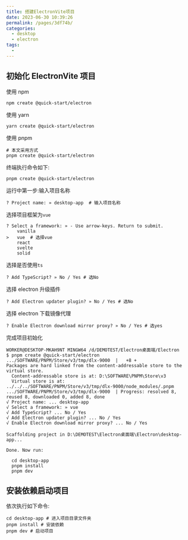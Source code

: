 ```yaml
---
title: 搭建ElectronVite项目
date: 2023-06-30 10:39:26
permalink: /pages/3df74b/
categories:
  - desktop
  - electron
tags:
  -
---
```


## 初始化 ElectronVite 项目

使用 npm

```shell
npm create @quick-start/electron
```

使用 yarn

```shell
yarn create @quick-start/electron
```

使用 pnpm

```shell
# 本文采用方式
pnpm create @quick-start/electron
```

终端执行命令如下:

```shell
pnpm create @quick-start/electron
```

运行中第一步:输入项目名称

```shell{1}
? Project name: » desktop-app  # 输入项目名称
```

选择项目框架为`vue`

```shell{3}
? Select a framework: » - Use arrow-keys. Return to submit.
    vanilla
>   vue  # 选择vue
    react
    svelte
    solid

```

选择是否使用`ts`

```shell{1}
? Add TypeScript? » No / Yes # 选No
```

选择 electron 升级插件

```shell{1}
? Add Electron updater plugin? » No / Yes # 选No
```

选择 electron 下载镜像代理

```shell{1}
? Enable Electron download mirror proxy? » No / Yes # 选yes
```

完成项目初始化

```shell{8-12,18-20}
WORKER@DESKTOP-MKAH9NT MINGW64 /d/DEMOTEST/Electron桌面端/Electron
$ pnpm create @quick-start/electron
.../SOFTWARE/PNPM/Store/v3/tmp/dlx-9000  |   +8 +
Packages are hard linked from the content-addressable store to the virtual store.
  Content-addressable store is at: D:\SOFTWARE\PNPM\Store\v3
  Virtual store is at:             ../../../SOFTWARE/PNPM/Store/v3/tmp/dlx-9000/node_modules/.pnpm
.../SOFTWARE/PNPM/Store/v3/tmp/dlx-9000  | Progress: resolved 8, reused 8, downloaded 0, added 8, done
√ Project name: ... desktop-app
√ Select a framework: » vue
√ Add TypeScript? ... No / Yes
√ Add Electron updater plugin? ... No / Yes
√ Enable Electron download mirror proxy? ... No / Yes

Scaffolding project in D:\DEMOTEST\Electron桌面端\Electron\desktop-app...

Done. Now run:

  cd desktop-app
  pnpm install
  pnpm dev
```

## 安装依赖启动项目

依次执行如下命令:

```shell
cd desktop-app # 进入项目目录文件夹
pnpm install # 安装依赖
pnpm dev # 启动项目
```
